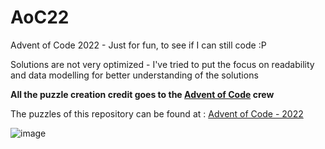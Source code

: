 # AoC22

Advent of Code 2022 - Just for fun, to see if I can still code :P

Solutions are not very optimized - I've tried to put the focus on readability and data modelling for better understanding of the solutions

**All the puzzle creation credit goes to the [Advent of Code](https://adventofcode.com/) crew**

The puzzles of this repository can be found at : [Advent of Code - 2022](https://adventofcode.com/2022/)

![image](https://user-images.githubusercontent.com/540128/211404312-5bb53602-669d-46b4-9646-4b0276632835.png)
